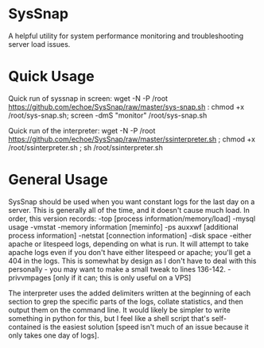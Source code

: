 SysSnap
=======

A helpful utility for system performance monitoring and troubleshooting server load issues.

Quick Usage
=======

Quick run of syssnap in screen:
wget -N -P /root https://github.com/echoe/SysSnap/raw/master/sys-snap.sh : chmod +x /root/sys-snap.sh; screen -dmS "monitor" /root/sys-snap.sh

Quick run of the interpreter:
wget -N -P /root https://github.com/echoe/SysSnap/raw/master/ssinterpreter.sh ; chmod +x /root/ssinterpreter.sh ; sh /root/ssinterpreter.sh

General Usage
=======
SysSnap should be used when you want constant logs for the last day on a server. This is generally all of the time, and it doesn't cause much load. In order, this version records:
-top [process information/memory/load]
-mysql usage
-vmstat
-memory information [meminfo]
-ps auxxwf [additional process information]
-netstat [connection information]
-disk space
-either apache or litespeed logs, depending on what is run. It will attempt to take apache logs even if you don't have either litespeed or apache; you'll get a 404 in the logs. This is somewhat by design as I don't have to deal with this personally - you may want to make a small tweak to lines 136-142.
-privvmpages [only if it can; this is only useful on a VPS]

The interpreter uses the added delimiters written at the beginning of each section to grep the specific parts of the logs, collate statistics, and then output them on the command line. It would likely be simpler to write something in python for this, but I feel like a shell script that's self-contained is the easiest solution [speed isn't much of an issue because it only takes one day of logs].
